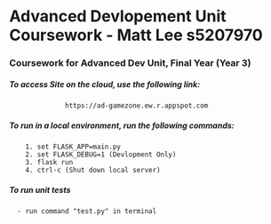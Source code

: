 # Advanced Devlopement Unit Coursework - Matt Lee s5207970

### Coursework for Advanced Dev Unit, Final Year (Year 3)

##### To access Site on the cloud, use the following link: 
                  https://ad-gamezone.ew.r.appspot.com
                  
##### To run in a local environment, run the following commands:
      
        1. set FLASK_APP=main.py
        2. set FLASK_DEBUG=1 (Devlopment Only)
        3. flask run
        4. ctrl-c (Shut down local server)
        
##### To run unit tests
      - run command "test.py" in terminal

   
